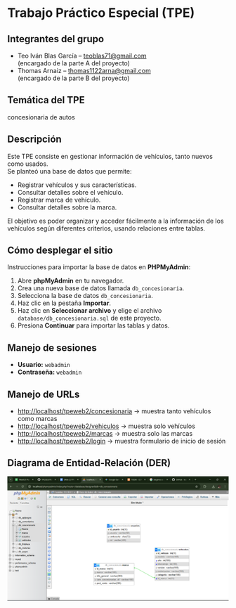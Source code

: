 # Trabajo Práctico Especial (TPE)

## Integrantes del grupo
- Teo Iván Blas García – teoblas71@gmail.com  
  (encargado de la parte A del proyecto)  
- Thomas Arnaiz – thomas1122arna@gmail.com  
  (encargado de la parte B del proyecto)  

## Temática del TPE
concesionaria de autos

## Descripción
Este TPE consiste en gestionar información de vehículos, tanto nuevos como usados.  
Se planteó una base de datos que permite:  
- Registrar vehículos y sus características.  
- Consultar detalles sobre el vehículo.  
- Registrar marca de vehículo.  
- Consultar detalles sobre la marca.  

El objetivo es poder organizar y acceder fácilmente a la información de los vehículos según diferentes criterios, usando relaciones entre tablas.

## Cómo desplegar el sitio
Instrucciones para importar la base de datos en **PHPMyAdmin**:

1. Abre **phpMyAdmin** en tu navegador.  
2. Crea una nueva base de datos llamada `db_concesionaria`.  
3. Selecciona la base de datos `db_concesionaria`.  
4. Haz clic en la pestaña **Importar**.  
5. Haz clic en **Seleccionar archivo** y elige el archivo `database/db_concesionaria.sql` de este proyecto.  
6. Presiona **Continuar** para importar las tablas y datos.

## Manejo de sesiones
- **Usuario:** `webadmin`  
- **Contraseña:** `webadmin`

## Manejo de URLs
- [http://localhost/tpeweb2/concesionaria](http://localhost/tpeweb2/concesionaria) → muestra tanto vehículos como marcas  
- [http://localhost/tpeweb2/vehiculos](http://localhost/tpeweb2/vehiculos) → muestra solo vehículos  
- [http://localhost/tpeweb2/marcas](http://localhost/tpeweb2/marcas) → muestra solo las marcas  
- [http://localhost/tpeweb2/login](http://localhost/tpeweb2/login) → muestra formulario de inicio de sesión

## Diagrama de Entidad-Relación (DER)
![DER](DER.png)
